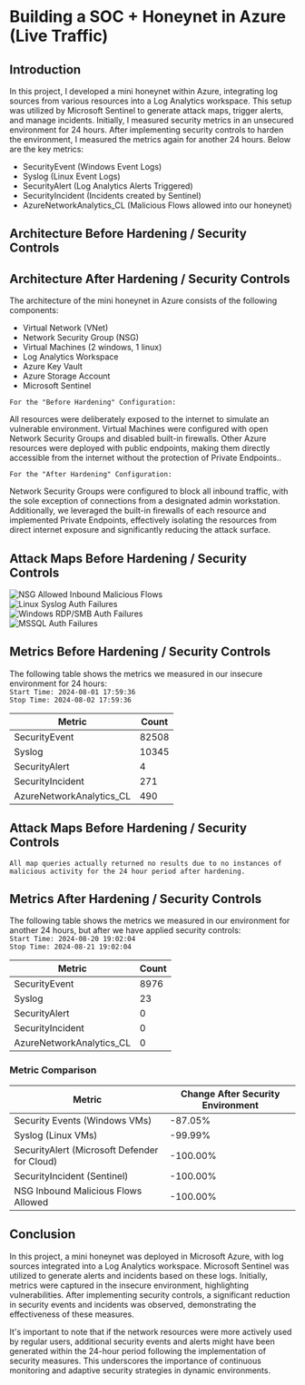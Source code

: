 # Building a SOC + Honeynet in Azure (Live Traffic)
<!--
![Cloud Honeynet / SOC]()
-->
## Introduction

In this project, I developed a mini honeynet within Azure, integrating log sources from various resources into a Log Analytics workspace. This setup was utilized by Microsoft Sentinel to generate attack maps, trigger alerts, and manage incidents. Initially, I measured security metrics in an unsecured environment for 24 hours. After implementing security controls to harden the environment, I measured the metrics again for another 24 hours. Below are the key metrics:


- SecurityEvent (Windows Event Logs)
- Syslog (Linux Event Logs)
- SecurityAlert (Log Analytics Alerts Triggered)
- SecurityIncident (Incidents created by Sentinel)
- AzureNetworkAnalytics_CL (Malicious Flows allowed into our honeynet)

## Architecture Before Hardening / Security Controls
<!--
![Architecture Diagram]()
-->

## Architecture After Hardening / Security Controls
<!--
![Architecture Diagram]()
-->
The architecture of the mini honeynet in Azure consists of the following components:

- Virtual Network (VNet)
- Network Security Group (NSG)
- Virtual Machines (2 windows, 1 linux)
- Log Analytics Workspace
- Azure Key Vault
- Azure Storage Account
- Microsoft Sentinel

`For the "Before Hardening" Configuration:`

All resources were deliberately exposed to the internet to simulate an vulnerable environment. Virtual Machines were configured with open Network Security Groups and disabled built-in firewalls. Other Azure resources were deployed with public endpoints, making them directly accessible from the internet without the protection of Private Endpoints..

`For the "After Hardening" Configuration:`

Network Security Groups were configured to block all inbound traffic, with the sole exception of connections from a designated admin workstation. Additionally, we leveraged the built-in firewalls of each resource and implemented Private Endpoints, effectively isolating the resources from direct internet exposure and significantly reducing the attack surface.

## Attack Maps Before Hardening / Security Controls

![NSG Allowed Inbound Malicious Flows](https://github.com/user-attachments/assets/42116407-051d-4bf9-a61e-d23d97266278)<br>
![Linux Syslog Auth Failures](https://github.com/user-attachments/assets/d3c03b6f-5b3e-48f7-abc3-31b17febeae4)<br>
![Windows RDP/SMB Auth Failures](https://github.com/user-attachments/assets/57c45470-513e-48dc-a3ac-e1508ba13268)<br>
![MSSQL Auth Failures](https://github.com/user-attachments/assets/9a8fbce9-21ac-4085-adc1-4e99b77bc933)<br>

## Metrics Before Hardening / Security Controls

The following table shows the metrics we measured in our insecure environment for 24 hours:
<br />
`Start Time: 2024-08-01 17:59:36` <br/>
`Stop Time: 2024-08-02 17:59:36`

| Metric                   | Count
| ------------------------ | -----
| SecurityEvent            | 82508
| Syslog                   | 10345
| SecurityAlert            | 4
| SecurityIncident         | 271
| AzureNetworkAnalytics_CL | 490

## Attack Maps Before Hardening / Security Controls

```All map queries actually returned no results due to no instances of malicious activity for the 24 hour period after hardening.```

## Metrics After Hardening / Security Controls

The following table shows the metrics we measured in our environment for another 24 hours, but after we have applied security controls:
<br />
`Start Time: 2024-08-20 19:02:04` <br/>
`Stop Time: 2024-08-21 19:02:04`

| Metric                   | Count
| ------------------------ | -----
| SecurityEvent            | 8976
| Syslog                   | 23
| SecurityAlert            | 0
| SecurityIncident         | 0
| AzureNetworkAnalytics_CL | 0

### Metric Comparison  

| Metric                                       | Change After Security Environment
| -------------------------------------------- | ---------------------------------
| Security Events (Windows VMs)                | -87.05%
| Syslog (Linux VMs)                           | -99.99%
| SecurityAlert (Microsoft Defender for Cloud) | -100.00%
| SecurityIncident (Sentinel)                  | -100.00%
| NSG Inbound Malicious Flows Allowed          | -100.00%

## Conclusion

In this project, a mini honeynet was deployed in Microsoft Azure, with log sources integrated into a Log Analytics workspace. Microsoft Sentinel was utilized to generate alerts and incidents based on these logs. Initially, metrics were captured in the insecure environment, highlighting vulnerabilities. After implementing security controls, a significant reduction in security events and incidents was observed, demonstrating the effectiveness of these measures.

It's important to note that if the network resources were more actively used by regular users, additional security events and alerts might have been generated within the 24-hour period following the implementation of security measures. This underscores the importance of continuous monitoring and adaptive security strategies in dynamic environments.
